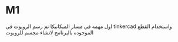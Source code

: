 # M1
اول مهمه في مسار الميكانيكا تم رسم الروبوت في tinkercad واستخدام القطع الموجوده بالبرنامج لانشاء مجسم للروبوت

